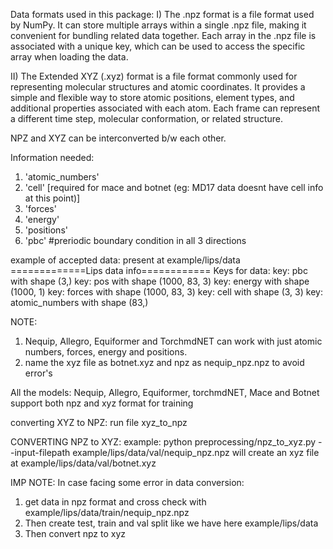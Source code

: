 Data formats used in this package:
I) The .npz format is a file format used by NumPy. It can store multiple arrays within a single .npz file, making it convenient for bundling related data together. Each array in the .npz file is associated with a unique key, which can be used to access the specific array when loading the data.

II) The Extended XYZ (.xyz) format is a file format commonly used for representing molecular structures and atomic coordinates. It provides a simple and flexible way to store atomic positions, element types, and additional properties associated with each atom. Each frame can represent a different time step, molecular conformation, or related structure.

NPZ and XYZ can be interconverted b/w each other.




Information needed:

1. 'atomic_numbers'
2. 'cell' [required for mace and botnet (eg: MD17 data doesnt have cell info at this point)]
3. 'forces'
4. 'energy'
5. 'positions'
6. 'pbc' #preriodic boundary condition in all 3 directions

example of accepted data: present at example/lips/data
    =============Lips data info============
    Keys for data:
    key: pbc with shape (3,)
    key: pos with shape (1000, 83, 3)
    key: energy with shape (1000, 1)
    key: forces with shape (1000, 83, 3)
    key: cell with shape (3, 3)
    key: atomic_numbers with shape (83,)

NOTE: 
1. Nequip, Allegro, Equiformer and TorchmdNET can work with just atomic numbers, forces, energy and positions.
2. name the xyz file as botnet.xyz and npz as nequip_npz.npz to avoid error's



All the models: Nequip, Allegro, Equiformer, torchmdNET, Mace and Botnet support both npz and xyz format for training


converting XYZ to NPZ:
run file xyz_to_npz


CONVERTING NPZ to XYZ:
example: 
python preprocessing/npz_to_xyz.py --input-filepath example/lips/data/val/nequip_npz.npz
will create an xyz file at example/lips/data/val/botnet.xyz


IMP NOTE:
In case facing some error in data conversion: 
1) get data in npz format and cross check with example/lips/data/train/nequip_npz.npz
2) Then create test, train and val split like we have here example/lips/data
3) Then convert npz to xyz 

